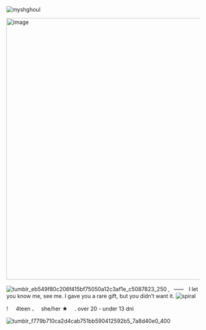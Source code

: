 <p align="left"> <img src="https://komarev.com/ghpvc/?username=myshghoul&label=%20Outlaws's&color=c80000&style=flat" alt="myshghoul" /> </p>



<img width="735" height="681" alt="image" src="https://github.com/user-attachments/assets/a70eb9f7-fe6a-498c-ba76-ce62ae9e5f18" />


![tumblr_eb549f80c206f415bf75050a12c3af1e_c5087823_250](https://github.com/user-attachments/assets/fbf26ddf-a724-495a-9351-c2a3b8b7cc3d)
,⠀⸺ㅤI let you know me, see me. I gave you a rare gift, but you didn’t want it.
![spiral](https://github.com/user-attachments/assets/2182b84d-fb33-40f6-b5f4-2c3eaec81928)

!⠀⠀4teen  、⠀she/her
★ ⠀ .  over 20 - under 13 dni 

![tumblr_f779b710ca2d4cab751bb590412592b5_7a8d40e0_400](https://github.com/user-attachments/assets/a3c7303a-d090-45fc-bcfb-576e0adb5758)
